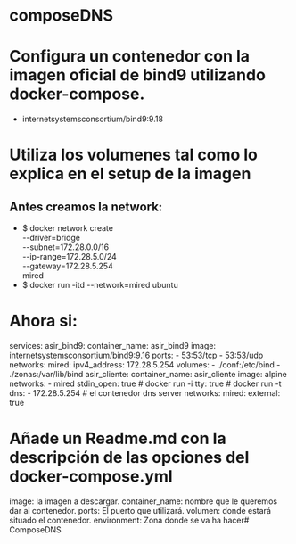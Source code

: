 # composeDNS
# Configura un contenedor con la imagen oficial de bind9 utilizando docker-compose.
- internetsystemsconsortium/bind9:9.18
# Utiliza los volumenes tal como lo explica en el setup de la imagen

## Antes creamos la network:
- $ docker network create \
  --driver=bridge \
  --subnet=172.28.0.0/16 \
  --ip-range=172.28.5.0/24 \
  --gateway=172.28.5.254 \
  mired
- $ docker run -itd --network=mired ubuntu
# Ahora si:
services:
  asir_bind9:
    container_name: asir_bind9
    image: internetsystemsconsortium/bind9:9.16
    ports:
      - 53:53/tcp
      - 53:53/udp
    networks:
      mired:
        ipv4_address: 172.28.5.254
    volumes:
      - ./conf:/etc/bind
      - ./zonas:/var/lib/bind
  asir_cliente:
    container_name: asir_cliente
    image: alpine
    networks:
      - mired
    stdin_open: true  # docker run -i
    tty: true         # docker run -t
    dns:
      - 172.28.5.254  # el contenedor dns server
networks:
  mired: 
    external: true
# Añade un Readme.md con la descripción de las opciones del docker-compose.yml
image: la imagen a descargar.
container_name: nombre que le queremos dar al contenedor.
ports: El puerto que utilizará.
volumen: donde estará situado el contenedor.
environment: Zona donde se va ha hacer# ComposeDNS

